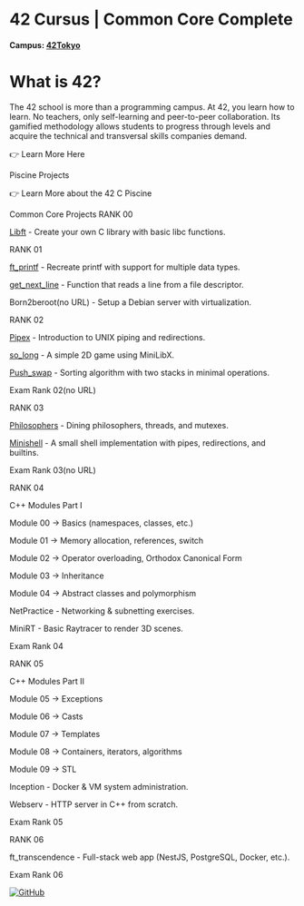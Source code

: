 # 42 Cursus | Common Core Complete

#### Campus: [42Tokyo](https://42tokyo.jp/)

# What is 42?

The 42 school is more than a programming campus.
At 42, you learn how to learn. No teachers, only self-learning and peer-to-peer collaboration. Its gamified methodology allows students to progress through levels and acquire the technical and transversal skills companies demand.

👉 Learn More Here

Piscine Projects

👉 Learn More about the 42 C Piscine

Common Core Projects
RANK 00

[Libft](https://github.com/Hen00af/libft) - Create your own C library with basic libc functions.

RANK 01

[ft_printf](https://github.com/Hen00af/ft_printf) - Recreate printf with support for multiple data types.

[get_next_line](https://github.com/Hen00af/get_next_line) - Function that reads a line from a file descriptor.

Born2beroot(no URL) - Setup a Debian server with virtualization.

RANK 02

[Pipex](https://github.com/Hen00af/pipex) - Introduction to UNIX piping and redirections.

[so_long](https://github.com/Hen00af/so-long) - A simple 2D game using MiniLibX.

[Push_swap](https://github.com/Hen00af/push_swap) - Sorting algorithm with two stacks in minimal operations.

Exam Rank 02(no URL)

RANK 03

[Philosophers](https://github.com/Hen00af/philosopher) - Dining philosophers, threads, and mutexes.

[Minishell](https://github.com/Hen00af/minishell) - A small shell implementation with pipes, redirections, and builtins.

Exam Rank 03(no URL)

RANK 04

C++ Modules Part I

Module 00 → Basics (namespaces, classes, etc.)

Module 01 → Memory allocation, references, switch

Module 02 → Operator overloading, Orthodox Canonical Form

Module 03 → Inheritance

Module 04 → Abstract classes and polymorphism

NetPractice - Networking & subnetting exercises.

MiniRT - Basic Raytracer to render 3D scenes.

Exam Rank 04

RANK 05

C++ Modules Part II

Module 05 → Exceptions

Module 06 → Casts

Module 07 → Templates

Module 08 → Containers, iterators, algorithms

Module 09 → STL

Inception - Docker & VM system administration.

Webserv - HTTP server in C++ from scratch.

Exam Rank 05

RANK 06

ft_transcendence - Full-stack web app (NestJS, PostgreSQL, Docker, etc.).

Exam Rank 06

[![GitHub](https://img.shields.io/badge/GitHub-Hen00af-181717?style=for-the-badge&logo=github)](https://github.com/Hen00af)


